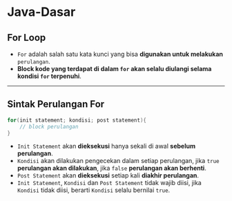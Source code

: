 # Java-Dasar
## For Loop
* `For` adalah salah satu kata kunci yang bisa **digunakan untuk melakukan** `perulangan`.
* **Block kode yang terdapat di dalam `for` akan selalu diulangi selama kondisi `for` terpenuhi**.

---

## Sintak Perulangan For
```java
for(init statement; kondisi; post statement){
    // block perulangan
}
```
* `Init Statement` akan **dieksekusi** hanya sekali di awal **sebelum perulangan**.
* `Kondisi` akan dilakukan pengecekan dalam setiap perulangan, jika `true` **perulangan akan dilakukan**, jika `false` **perulangan akan berhenti**.
* `Post Statement` akan **dieksekusi** setiap kali **diakhir perulangan**.
* `Init Statement`, `Kondisi` dan `Post Statement` tidak wajib diisi, jika `Kondisi` tidak diisi, berarti `Kondisi` selalu bernilai `true`.